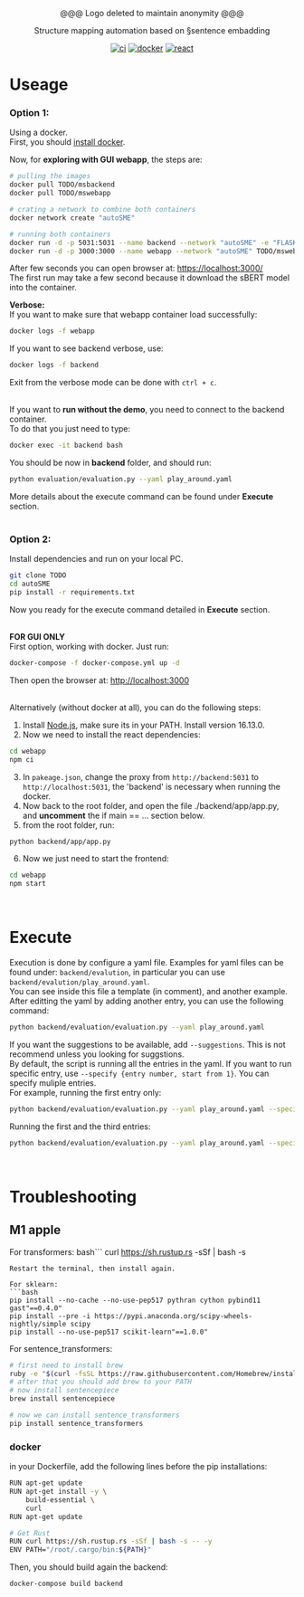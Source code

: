 <p align="center">
  @@@ Logo deleted to maintain anonymity @@@
  
  <div align="center">
    Structure mapping automation based on §sentence embadding<br/>
  </div>
</p>

<p align="center">
  <a href="TODO"><img src="https://img.shields.io/badge/CI-passing-brightgreen?logo=github" alt="ci"/></a>
  <a href="https://hub.docker.com/"><img src="https://img.shields.io/badge/-docker-gray?logo=docker" alt="docker"/></a>
  <a href="https://reactjs.org/"><img src="https://img.shields.io/badge/-react-grey?logo=react" alt="react"/></a>
</p>

# Useage  
### **Option 1:**
Using a docker.  
First, you should <a href="https://www.docker.com/">install docker</a>.  

Now, for **exploring with GUI webapp**, the steps are:  
```bash
# pulling the images  
docker pull TODO/msbackend  
docker pull TODO/mswebapp  

# crating a network to combine both containers  
docker network create "autoSME"  

# running both containers
docker run -d -p 5031:5031 --name backend --network "autoSME" -e "FLASK_ENV=development" -e "FLASK_APP=app.app" -e "SENTENCE_TRANSFORMERS_HOME=cache" TODO/msbackend flask run --host "0.0.0.0" --port 5031  
docker run -d -p 3000:3000 --name webapp --network "autoSME" TODO/mswebapp npm start
```

After few seconds you can open browser at: <a href="https://localhost:3000/">https://localhost:3000/</a>  
The first run may take a few second because it download the sBERT model into the container.  

**Verbose:**  
If you want to make sure that webapp container load successfully:
```bash
docker logs -f webapp
```  
If you want to see backend verbose, use:  
```bash
docker logs -f backend
```  
Exit from the verbose mode can be done with `ctrl + c`.  
&nbsp;  


If you want to **run without the demo**, you need to connect to the backend container.      
To do that you just need to type:  
```bash
docker exec -it backend bash
```  
You should be now in **backend** folder, and should run:  
```bash
python evaluation/evaluation.py --yaml play_around.yaml
```
More details about the execute command can be found under **Execute** section.  
&nbsp;  


### **Option 2:**
Install dependencies and run on your local PC.  
```bash
git clone TODO
cd autoSME
pip install -r requirements.txt
```  
Now you ready for the execute command detailed in **Execute** section.  
&nbsp;  

**FOR GUI ONLY**  
First option, working with docker. Just run:
```bash
docker-compose -f docker-compose.yml up -d
```
Then open the browser at: <a href="http://localhost:3000">http://localhost:3000</a>  
&nbsp;  

Alternatively (without docker at all), you can do the following steps:
1) Install <a href="https://nodejs.org/en/">Node.js</a>, make sure its in your PATH. Install version 16.13.0.  
2) Now we need to install the react dependencies:  
```bash
cd webapp
npm ci
```  
3) In `pakeage.json`, change the proxy from `http://backend:5031` to `http://localhost:5031`, the 'backend' is necessary when running the docker.
4) Now back to the root folder, and open the file ./backend/app/app.py, and **uncomment** the if main == ... section below.
5) from the root folder, run:
```bash
python backend/app/app.py
``` 
6) Now we just need to start the frontend:
```bash
cd webapp
npm start
```  
&nbsp;  


# Execute
Execution is done by configure a yaml file.
Examples for yaml files can be found under: `backend/evalution`, in particular you can use `backend/evalution/play_around.yaml`.  
You can see inside this file a template (in comment), and another example.  
After editting the yaml by adding another entry, you can use the following command:  
```bash
python backend/evaluation/evaluation.py --yaml play_around.yaml
```  
If you want the suggestions to be available, add `--suggestions`.  This is not recommend unless you looking for suggstions.  
By default, the script is running all the entries in the yaml. If you want to run specific entry, use `--specify {entry number, start from 1}`. You can specify muliple entries.  
For example, running the first entry only:  
```bash
python backend/evaluation/evaluation.py --yaml play_around.yaml --specify 1
```  
Running the first and the third entries:  
```bash
python backend/evaluation/evaluation.py --yaml play_around.yaml --specify 1 --specify 3
```  
&nbsp;  

# Troubleshooting
## M1 apple 
For transformers:
bash```
curl https://sh.rustup.rs -sSf | bash -s
```
Restart the terminal, then install again.

For sklearn:
```bash
pip install --no-cache --no-use-pep517 pythran cython pybind11 gast"==0.4.0"
pip install --pre -i https://pypi.anaconda.org/scipy-wheels-nightly/simple scipy
pip install --no-use-pep517 scikit-learn"==1.0.0"
```

For sentence_transformers:
```bash
# first need to install brew
ruby -e "$(curl -fsSL https://raw.githubusercontent.com/Homebrew/install/master/install)" 2> /dev/null
# after that you should add brew to your PATH
# now install sentencepiece
brew install sentencepiece

# now we can install sentence_transformers
pip install sentence_transformers
```

### docker
in your Dockerfile, add the following lines before the pip installations:
```bash
RUN apt-get update
RUN apt-get install -y \
    build-essential \
    curl
RUN apt-get update

# Get Rust
RUN curl https://sh.rustup.rs -sSf | bash -s -- -y
ENV PATH="/root/.cargo/bin:${PATH}"
```
Then, you should build again the backend:
```bash
docker-compose build backend
```